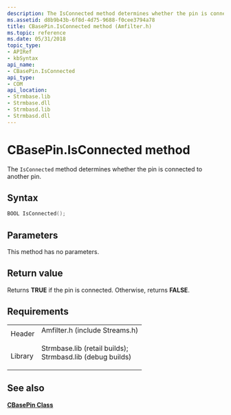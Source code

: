```yaml
---
description: The IsConnected method determines whether the pin is connected to another pin.
ms.assetid: d8b9b43b-6f8d-4d75-9688-f0cee3794a78
title: CBasePin.IsConnected method (Amfilter.h)
ms.topic: reference
ms.date: 05/31/2018
topic_type: 
- APIRef
- kbSyntax
api_name: 
- CBasePin.IsConnected
api_type: 
- COM
api_location: 
- Strmbase.lib
- Strmbase.dll
- Strmbasd.lib
- Strmbasd.dll
---
```


# CBasePin.IsConnected method

The `IsConnected` method determines whether the pin is connected to another pin.

## Syntax


```C++
BOOL IsConnected();
```



## Parameters

This method has no parameters.

## Return value

Returns **TRUE** if the pin is connected. Otherwise, returns **FALSE**.

## Requirements



|                    |                                                                                                                                                                                            |
|--------------------|--------------------------------------------------------------------------------------------------------------------------------------------------------------------------------------------|
| Header<br/>  | <dl> <dt>Amfilter.h (include Streams.h)</dt> </dl>                                                                                  |
| Library<br/> | <dl> <dt>Strmbase.lib (retail builds); </dt> <dt>Strmbasd.lib (debug builds)</dt> </dl> |



## See also

<dl> <dt>

[**CBasePin Class**](cbasepin.md)
</dt> </dl>

 

 




